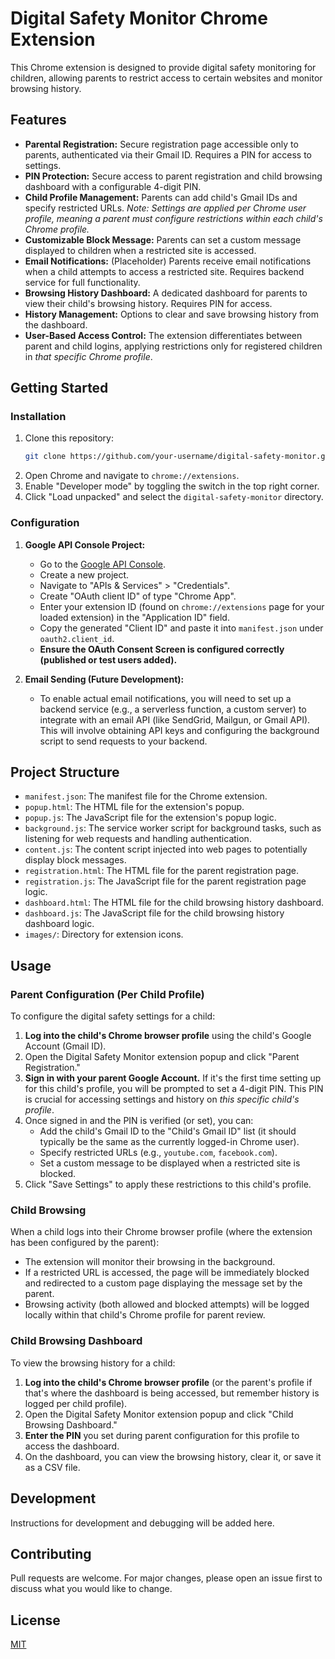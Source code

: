 # Digital Safety Monitor Chrome Extension

This Chrome extension is designed to provide digital safety monitoring for children, allowing parents to restrict access to certain websites and monitor browsing history.

## Features

*   **Parental Registration:** Secure registration page accessible only to parents, authenticated via their Gmail ID. Requires a PIN for access to settings.
*   **PIN Protection:** Secure access to parent registration and child browsing dashboard with a configurable 4-digit PIN.
*   **Child Profile Management:** Parents can add child's Gmail IDs and specify restricted URLs. *Note: Settings are applied per Chrome user profile, meaning a parent must configure restrictions within each child's Chrome profile.*
*   **Customizable Block Message:** Parents can set a custom message displayed to children when a restricted site is accessed.
*   **Email Notifications:** (Placeholder) Parents receive email notifications when a child attempts to access a restricted site. Requires backend service for full functionality.
*   **Browsing History Dashboard:** A dedicated dashboard for parents to view their child's browsing history. Requires PIN for access.
*   **History Management:** Options to clear and save browsing history from the dashboard.
*   **User-Based Access Control:** The extension differentiates between parent and child logins, applying restrictions only for registered children in *that specific Chrome profile*.

## Getting Started

### Installation

1.  Clone this repository:
    ```bash
    git clone https://github.com/your-username/digital-safety-monitor.git
    ```
2.  Open Chrome and navigate to `chrome://extensions`.
3.  Enable "Developer mode" by toggling the switch in the top right corner.
4.  Click "Load unpacked" and select the `digital-safety-monitor` directory.

### Configuration

1.  **Google API Console Project:**
    *   Go to the [Google API Console](https://console.developers.google.com/).
    *   Create a new project.
    *   Navigate to "APIs & Services" > "Credentials".
    *   Create "OAuth client ID" of type "Chrome App".
    *   Enter your extension ID (found on `chrome://extensions` page for your loaded extension) in the "Application ID" field.
    *   Copy the generated "Client ID" and paste it into `manifest.json` under `oauth2.client_id`.
    *   **Ensure the OAuth Consent Screen is configured correctly (published or test users added).**

2.  **Email Sending (Future Development):**
    *   To enable actual email notifications, you will need to set up a backend service (e.g., a serverless function, a custom server) to integrate with an email API (like SendGrid, Mailgun, or Gmail API). This will involve obtaining API keys and configuring the background script to send requests to your backend.

## Project Structure

*   `manifest.json`: The manifest file for the Chrome extension.
*   `popup.html`: The HTML file for the extension's popup.
*   `popup.js`: The JavaScript file for the extension's popup logic.
*   `background.js`: The service worker script for background tasks, such as listening for web requests and handling authentication.
*   `content.js`: The content script injected into web pages to potentially display block messages.
*   `registration.html`: The HTML file for the parent registration page.
*   `registration.js`: The JavaScript file for the parent registration page logic.
*   `dashboard.html`: The HTML file for the child browsing history dashboard.
*   `dashboard.js`: The JavaScript file for the child browsing history dashboard logic.
*   `images/`: Directory for extension icons.

## Usage

### Parent Configuration (Per Child Profile)

To configure the digital safety settings for a child:

1.  **Log into the child's Chrome browser profile** using the child's Google Account (Gmail ID).
2.  Open the Digital Safety Monitor extension popup and click "Parent Registration."
3.  **Sign in with your parent Google Account.** If it's the first time setting up for this child's profile, you will be prompted to set a 4-digit PIN. This PIN is crucial for accessing settings and history on *this specific child's profile*.
4.  Once signed in and the PIN is verified (or set), you can:
    *   Add the child's Gmail ID to the "Child's Gmail ID" list (it should typically be the same as the currently logged-in Chrome user).
    *   Specify restricted URLs (e.g., `youtube.com`, `facebook.com`).
    *   Set a custom message to be displayed when a restricted site is blocked.
5.  Click "Save Settings" to apply these restrictions to this child's profile.

### Child Browsing

When a child logs into their Chrome browser profile (where the extension has been configured by the parent):

*   The extension will monitor their browsing in the background.
*   If a restricted URL is accessed, the page will be immediately blocked and redirected to a custom page displaying the message set by the parent.
*   Browsing activity (both allowed and blocked attempts) will be logged locally within that child's Chrome profile for parent review.

### Child Browsing Dashboard

To view the browsing history for a child:

1.  **Log into the child's Chrome browser profile** (or the parent's profile if that's where the dashboard is being accessed, but remember history is logged per child profile).
2.  Open the Digital Safety Monitor extension popup and click "Child Browsing Dashboard."
3.  **Enter the PIN** you set during parent configuration for this profile to access the dashboard.
4.  On the dashboard, you can view the browsing history, clear it, or save it as a CSV file.

## Development

Instructions for development and debugging will be added here.

## Contributing

Pull requests are welcome. For major changes, please open an issue first to discuss what you would like to change.

## License

[MIT](https://choosealicense.com/licenses/mit/)
